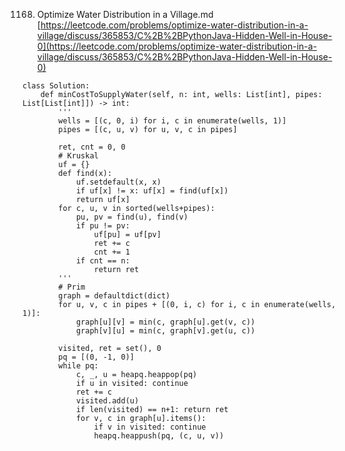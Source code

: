 1168. Optimize Water Distribution in a Village.md
[https://leetcode.com/problems/optimize-water-distribution-in-a-village/discuss/365853/C%2B%2BPythonJava-Hidden-Well-in-House-0](https://leetcode.com/problems/optimize-water-distribution-in-a-village/discuss/365853/C%2B%2BPythonJava-Hidden-Well-in-House-0)


```  
class Solution:  
    def minCostToSupplyWater(self, n: int, wells: List[int], pipes: List[List[int]]) -> int:  
        '''  
        wells = [(c, 0, i) for i, c in enumerate(wells, 1)]  
        pipes = [(c, u, v) for u, v, c in pipes]  
          
        ret, cnt = 0, 0  
        # Kruskal   
        uf = {}  
        def find(x):  
            uf.setdefault(x, x)  
            if uf[x] != x: uf[x] = find(uf[x])  
            return uf[x]  
        for c, u, v in sorted(wells+pipes):  
            pu, pv = find(u), find(v)  
            if pu != pv:  
                uf[pu] = uf[pv]  
                ret += c  
                cnt += 1  
            if cnt == n:  
                return ret   
        '''  
        # Prim  
        graph = defaultdict(dict)  
        for u, v, c in pipes + [(0, i, c) for i, c in enumerate(wells, 1)]:  
            graph[u][v] = min(c, graph[u].get(v, c))  
            graph[v][u] = min(c, graph[v].get(u, c))  

        visited, ret = set(), 0  
        pq = [(0, -1, 0)]  
        while pq:  
            c, _, u = heapq.heappop(pq)  
            if u in visited: continue  
            ret += c  
            visited.add(u)  
            if len(visited) == n+1: return ret  
            for v, c in graph[u].items():  
                if v in visited: continue  
                heapq.heappush(pq, (c, u, v))  
              
                  
```

